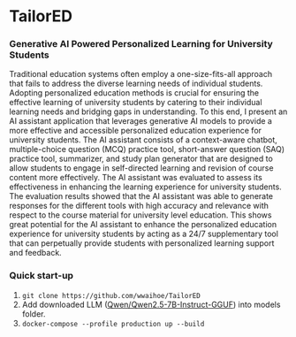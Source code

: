 # TailorED
### Generative AI Powered Personalized Learning for University Students

Traditional education systems often employ a one-size-fits-all approach that fails to address the diverse learning needs of individual students. Adopting personalized education methods is crucial for ensuring the effective learning of university students by catering to their individual learning needs and bridging gaps in understanding. To this end, I present an AI assistant application that leverages generative AI models to provide a more effective and accessible personalized education experience for university students. The AI assistant consists of a context-aware chatbot, multiple-choice question (MCQ) practice tool, short-answer question (SAQ) practice tool, summarizer, and study plan generator that are designed to allow students to engage in self-directed learning and revision of course content more effectively. The AI assistant was evaluated to assess its effectiveness in enhancing the learning experience for university students. The evaluation results showed that the AI assistant was able to generate responses for the different tools with high accuracy and relevance with respect to the course material for university level education. This shows great potential for the AI assistant to enhance the personalized education experience for university students by acting as a 24/7 supplementary tool that can perpetually provide students with personalized learning support and feedback.

### Quick start-up
1. `git clone https://github.com/wwaihoe/TailorED`
2. Add downloaded LLM ([Qwen/Qwen2.5-7B-Instruct-GGUF](https://huggingface.co/Qwen/Qwen2.5-7B-Instruct-GGUF)) into models folder.
3. `docker-compose --profile production up --build`  
